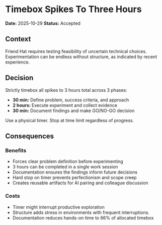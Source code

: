 # Timebox Spikes To Three Hours

**Date:** 2025-10-29
**Status:** Accepted

## Context

Friend Hat requires testing feasibility of uncertain technical choices. Experimentation can be endless without structure, as indicated by recent experience.

## Decision

Strictly timebox all spikes to 3 hours total across 3 phases:

- **30 min:** Define problem, success criteria, and approach
- **2 hours:** Execute experiment and collect evidence
- **30 min:** Document findings and make GO/NO-GO decision

Use a physical timer. Stop at time limit regardless of progress.

## Consequences

### Benefits

- Forces clear problem definition before experimenting
- 3 hours can be completed in a single work session
- Documentation ensures the findings inform future decisions
- Hard stop on timer prevents perfectionism and scope creep
- Creates reusable artifacts for AI pairing and colleague discussion

### Costs

- Timer might interrupt productive exploration
- Structure adds stress in environments with frequent interruptions.
- Documentation reduces hands-on time to 66% of allocated timebox
